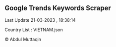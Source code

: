 

## Google Trends Keywords Scraper 
 
Last Update 21-03-2023 , 18:38:14

Country List :
VIETNAM.json



© Abdul Muttaqin 
